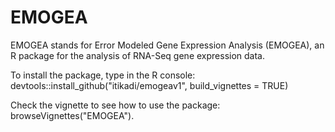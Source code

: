 # EMOGEA

EMOGEA stands for Error Modeled Gene Expression Analysis (EMOGEA), an R package for the analysis of RNA-Seq gene expression data.

To install the package, type in the R console: devtools::install_github("itikadi/emogeav1", build_vignettes = TRUE)

Check the vignette to see how to use the package: browseVignettes("EMOGEA").
